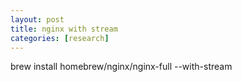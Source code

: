 ```yaml
---
layout: post
title: nginx with stream
categories: [research]
---
```


brew install homebrew/nginx/nginx-full --with-stream
